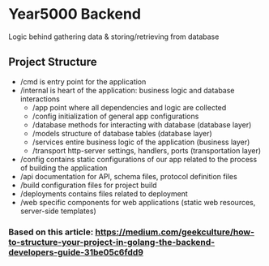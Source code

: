 # Year5000 Backend

Logic behind gathering data & storing/retrieving from database

## Project Structure

- /cmd is entry point for the application
- /internal is heart of the application: business logic and database interactions
    - /app point where all dependencies and logic are collected
    - /config initialization of general app configurations
    - /database methods for interacting with database (database layer)
    - /models structure of database tables (database layer)
    - /services entire business logic of the application (business layer)
    - /transport http-server settings, handlers, ports (transportation layer)
- /config contains static configurations of our app related to the process of building the application
- /api documentation for API, schema files, protocol definition files
- /build configuration files for project build
- /deployments contains files related to deployment
- /web specific components for web applications (static web resources, server-side templates)

### Based on this article: https://medium.com/geekculture/how-to-structure-your-project-in-golang-the-backend-developers-guide-31be05c6fdd9
